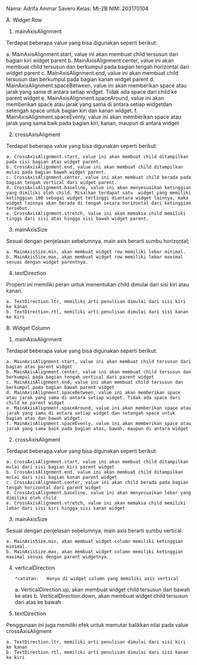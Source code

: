 Nama: Adrifa Ammar Savero
Kelas: MI-2B
NIM: 203170104

A. Widget Row 

1. mainAxisAlignment

Terdapat beberapa value yang bisa digunakan seperti berikut:

   a.   MainAxisAlignment.start, value ini akan membuat child tersusun dari bagian kiri widget parent
   b.   MainAxisAlignment.center, value ini akan membuat child tersusun dan berkumpul pada bagian tengah horizontal dari      widget parent
    c.  MainAxisAlignment.end, value ini akan membuat child tersusun dan berkumpul pada bagian kanan widget parent
    d.  MainAxisAlignment.spaceBetween, value ini akan memberikan space atau jarak yang sama di antara setiap widget. Tidak ada space dari child ke parent widget
   e.   MainAxisAlignment.spaceAround, value ini akan memberikan space atau jarak yang sama di antara setiap widgetdan        setengah space untuk bagian kiri dan kanan widget.
    f.  MainAxisAlignment.spaceEvenly, value ini akan memberikan space atau jarak yang sama baik pada bagian kiri, kanan, maupun di antara widget

2. crossAxisAligment

Terdapat beberapa value yang bisa digunakan seperti berikut:

    a. CrossAxisAlignment.start, value ini akan membuat child ditampilkan pada sisi bagian atas widget parent.
    b. CrossAxisAlignment.end, value ini akan membuat child ditampilkan mulai pada bagian bawah widget parent.
    c. CrossAxisAlignment.center, value ini akan membuat child berada pada bagian tengah vertical dari widget parent.
    d. CrossAxisAlignment.baseline, value ini akan menyesuaikan ketinggian yang dimiliki oleh child. Misalkan terdapat satu  widget yang memiliki ketinggian 180 sebagai widget tertinggi diantara widget lainnya, maka widget lainnya akan berada di tengah secara horizontal dari ketinggian tersebut.
    e. CrossAxisAlignment.stretch, value ini akan memaksa child memiliki tinggi dari sisi atas hingga sisi bawah widget parent.

3. mainAxisSize


Sesuai dengan penjelasan sebelumnya, main axis berarti sumbu horizontal;

    a. MainAxisSize.min, akan membuat widget row memiliki lebar minimal.
    b. MainAxisSize.max, akan membuat widget row memiliki lebar maximal sesuai dengan widget parentnya.

4. textDirection

Properti ini memiliki peran untuk menentukan child dimulai dari sisi kiri atau kanan.

    a. TextDirection.ltr, memiliki arti penulisan dimulai dari sisi kiri ke kanan
    b. TextDirection.rtl, memiliki arti penulisan dimulai dari sisi kanan ke kiri

B. Widget Column

1. mainAxisAlignment

Terdapat beberapa value yang bisa digunakan seperti berikut:

    a. MainAxisAlignment.start, value ini akan membuat child tersusun dari bagian atas parent widget
    b. MainAxisAlignment.center, value ini akan membuat child tersusun dan berkumpul pada bagian tengah vertical dari parent widget
    c. MainAxisAlignment.end, value ini akan membuat child tersusun dan berkumpul pada bagian bawah parent widget
    d. MainAxisAlignment.spaceBetween, value ini akan memberikan space atau jarak yang sama di antara setiap widget. Tidak ada space dari child ke parent widget
    e. MainAxisAlignment.spaceAround, value ini akan memberikan space atau jarak yang sama di antara setiap widget dan setengah space untuk bagian atas dan bawah widget.
    f. MainAxisAlignment.spaceEvenly, value ini akan memberikan space atau jarak yang sama baik pada bagian atas, bawah, maupun di antara widget

2. crossAxisAligment


Terdapat beberapa value yang bisa digunakan seperti berikut:

    a. CrossAxisAlignment.start, value ini akan membuat child ditampilkan mulai dari sisi bagian kiri parent widget
    b. CrossAxisAlignment.end, value ini akan membuat child ditampilkan mulai dari sisi bagian kanan parent widget
    c. CrossAxisAlignment.center, value ini akan child berada pada bagian tengah horizontal dari parent widget
    d. CrossAxisAlignment.baseline, value ini akan menyesuaikan lebar yang dimiliki oleh child
    e. CrossAxisAlignment.stretch, value ini akan memaksa child memiliki lebar dari sisi kiri hingga sisi kanan widget

3. mainAxisSize

Sesuai dengan penjelasan sebelumnya, main axis berarti sumbu vertical. 

    a. MainAxisSize.min, akan membuat widget column memiliki ketinggian minimal.
    b. MainAxisSize.max, akan membuat widget column memiliki ketinggian maximal sesuai dengan parent widgetnya.

4. verticalDirection

       *catatan:   Hanya di widget column yang memiliki axis vertical

    a. VerticalDirection.up, akan membuat widget child tersusun dari bawah ke atas
    b. VerticalDirection.down, akan membuat widget child tersusun dari atas ke bawah

5. textDirection

Penggunaan ini juga memiliki efek untuk memutar balikkan nilai pada value crossAxisAligment

    a. TextDirection.ltr, memiliki arti penulisan dimulai dari sisi kiri ke kanan
    b. TextDirection.rtl, memiliki arti penulisan dimulai dari sisi kanan ke kiri